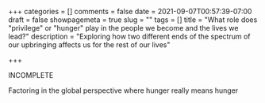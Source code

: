 +++
categories = []
comments = false
date = 2021-09-07T00:57:39-07:00
draft = false
showpagemeta = true
slug = ""
tags = []
title = "What role does \"privilege\" or \"hunger\" play in the people we become and the lives we lead?"
description = "Exploring how two different ends of the spectrum of our upbringing affects us for the rest of our lives"

+++

INCOMPLETE

Factoring in the global perspective where hunger really means hunger